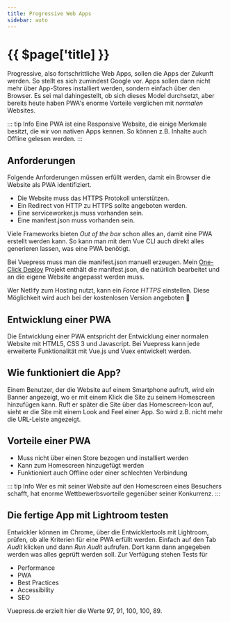 ```yaml
---
title: Progressive Web Apps
sidebar: auto
---
```

# {{ $page['title] }}
Progressive, also fortschrittliche Web Apps, sollen die Apps der Zukunft werden. So stellt es sich zumindest Google vor. Apps sollen dann nicht mehr über App-Stores installiert werden, sondern einfach über den Browser. Es sei mal dahingestellt, ob sich dieses Model durchsetzt, aber bereits heute haben PWA's enorme Vorteile verglichen mit *normalen* Websites.

::: tip Info
Eine PWA ist eine Responsive Website, die einige Merkmale besitzt, die wir von nativen Apps kennen. So können z.B. Inhalte auch Offline gelesen werden.
:::

## Anforderungen
Folgende Anforderungen müssen erfüllt werden, damit ein Browser die Website als PWA identifiziert.
- Die Website muss das HTTPS Protokoll unterstützen.
- Ein Redirect von HTTP zu HTTPS sollte angeboten werden.
- Eine serviceworker.js muss vorhanden sein.
- Eine manifest.json muss vorhanden sein.

Viele Frameworks bieten *Out of the box* schon alles an, damit eine PWA erstellt werden kann. So kann man mit dem Vue CLI auch direkt alles generieren lassen, was eine PWA benötigt.

Bei Vuepress muss man die manifest.json manuell erzeugen. Mein [One-Click Deploy](/one-click-deploy/) Projekt enthält die manifest.json, die natürlich bearbeitet und an die eigene Website angepasst werden muss.

Wer Netlify zum Hosting nutzt, kann ein *Force HTTPS* einstellen. Diese Möglichkeit wird auch bei der kostenlosen Version angeboten :100:

## Entwicklung einer PWA
Die Entwicklung einer PWA entspricht der Entwicklung einer normalen Website mit HTML5, CSS 3 und Javascript. Bei Vuepress kann jede erweiterte Funktionalität mit Vue.js und Vuex entwickelt werden.

## Wie funktioniert die App?
Einem Benutzer, der die Website auf einem Smartphone aufruft, wird ein Banner angezeigt, wo er mit einem Klick die Site zu seinem Homescreen hinzufügen kann.
Ruft er später die Site über das Homescreen-Icon auf, sieht er die Site mit einem Look and Feel einer App. So wird z.B. nicht mehr die URL-Leiste angezeigt.

## Vorteile einer PWA
- Muss nicht über einen Store bezogen und installiert werden
- Kann zum Homescreen hinzugefügt werden
- Funktioniert auch Offline oder einer schlechten Verbindung

::: tip Info
Wer es mit seiner Website auf den Homescreen eines Besuchers schafft, hat enorme Wettbewerbsvorteile gegenüber seiner Konkurrenz.
:::

## Die fertige App mit Lightroom testen
Entwickler können im Chrome, über die Entwicklertools mit Lightroom, prüfen, ob alle Kriterien für eine PWA erfüllt werden. Einfach auf den Tab *Audit* klicken und dann *Run Audit* aufrufen. Dort kann dann angegeben werden was alles geprüft werden  soll.
Zur Verfügung stehen Tests für
- Performance
- PWA
- Best Practices
- Accessibility
- SEO

Vuepress.de erzielt hier die Werte 97, 91, 100, 100, 89.
